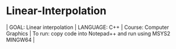 # Linear-Interpolation
| GOAL: Linear interpolation | LANGUAGE: C++ | Course: Computer Graphics | To run: copy code into Notepad++ and run using MSYS2 MINGW64 |
